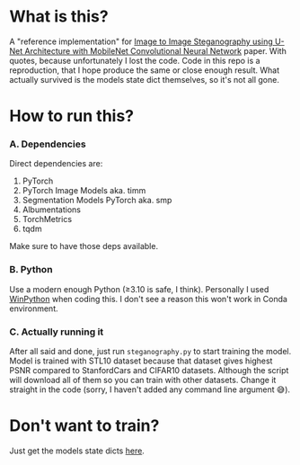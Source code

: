 # What is this?
A "reference implementation" for [Image to Image Steganography using U-Net Architecture with MobileNet Convolutional Neural Network](https://doi.org/10.1109/ICCCNT56998.2023.10306352) paper. With quotes, because unfortunately I lost the code. Code in this repo is a reproduction, that I hope produce the same or close enough result. What actually survived is the models state dict themselves, so it's not all gone.

# How to run this?
### A. Dependencies
Direct dependencies are:
1. PyTorch
2. PyTorch Image Models aka. timm
3. Segmentation Models PyTorch aka. smp
4. Albumentations
5. TorchMetrics
6. tqdm

Make sure to have those deps available.

### B. Python
Use a modern enough Python (≥3.10 is safe, I think). Personally I used [WinPython](https://winpython.github.io/) when coding this. I don't see a reason this won't work in Conda environment.

### C. Actually running it
After all said and done, just run `steganography.py` to start training the model. Model is trained with STL10 dataset because that dataset gives highest PSNR compared to StanfordCars and CIFAR10 datasets. Although the script will download all of them so you can train with other datasets. Change it straight in the code (sorry, I haven't added any command line argument 😅).

# Don't want to train?
Just get the models state dicts [here](https://drive.google.com/drive/folders/1hiJv6-Vq9Me382npJe4ihqrp1Nnex4WW?usp=sharing).
